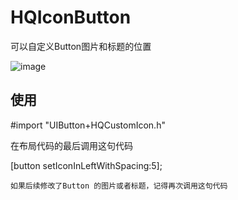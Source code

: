 # HQIconButton
可以自定义Button图片和标题的位置


![image](https://github.com/yanhaiqiang/HQIconButton/blob/master/image.png)

## 使用
#import "UIButton+HQCustomIcon.h"

在布局代码的最后调用这句代码

[button setIconInLeftWithSpacing:5];

`如果后续修改了Button 的图片或者标题，记得再次调用这句代码`
